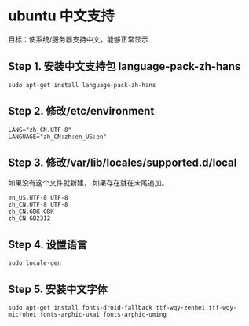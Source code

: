 # ubuntu 中文支持

目标：使系统/服务器支持中文，能够正常显示

## Step 1. 安装中文支持包 language-pack-zh-hans

```
sudo apt-get install language-pack-zh-hans
```

## Step 2. 修改/etc/environment

```
LANG="zh_CN.UTF-8"
LANGUAGE="zh_CN:zh:en_US:en"
```

## Step 3. 修改/var/lib/locales/supported.d/local

如果没有这个文件就新建，
如果存在就在末尾追加。

```
en_US.UTF-8 UTF-8
zh_CN.UTF-8 UTF-8
zh_CN.GBK GBK
zh_CN GB2312
```

## Step 4. 设置语言

```
sudo locale-gen
```

## Step 5. 安装中文字体

```
sudo apt-get install fonts-droid-fallback ttf-wqy-zenhei ttf-wqy-microhei fonts-arphic-ukai fonts-arphic-uming
```
